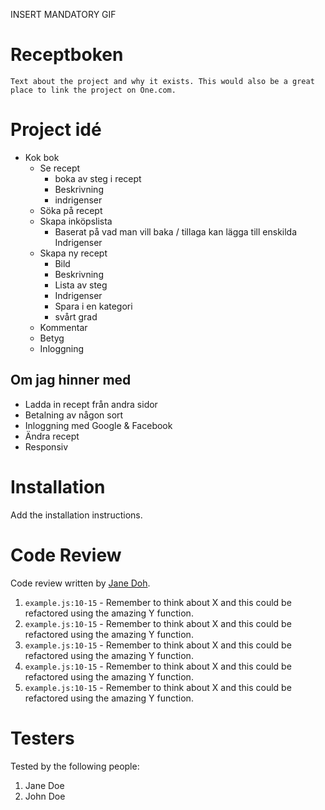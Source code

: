 INSERT MANDATORY GIF

# Receptboken

`Text about the project and why it exists. This would also be a great place to link the project on One.com.`

# Project idé
- Kok bok
    - Se recept
        - boka av steg i recept
        - Beskrivning
        - indrigenser
    - Söka på recept
    - Skapa inköpslista
        - Baserat på vad man vill baka / tillaga kan lägga till enskilda Indrigenser
    - Skapa ny recept
        - Bild 
        - Beskrivning
        - Lista av steg
        - Indrigenser
        - Spara i en kategori
        - svårt grad
    - Kommentar
    - Betyg
    - Inloggning

## Om jag hinner med
- Ladda in recept från andra sidor
- Betalning av någon sort
- Inloggning med Google & Facebook
- Ändra recept
- Responsiv  


# Installation

Add the installation instructions.

# Code Review

Code review written by [Jane Doh](https://github.com/username).

1. `example.js:10-15` - Remember to think about X and this could be refactored using the amazing Y function.
2. `example.js:10-15` - Remember to think about X and this could be refactored using the amazing Y function.
3. `example.js:10-15` - Remember to think about X and this could be refactored using the amazing Y function.
4. `example.js:10-15` - Remember to think about X and this could be refactored using the amazing Y function.
5. `example.js:10-15` - Remember to think about X and this could be refactored using the amazing Y function.

# Testers

Tested by the following people:

1. Jane Doe
2. John Doe
